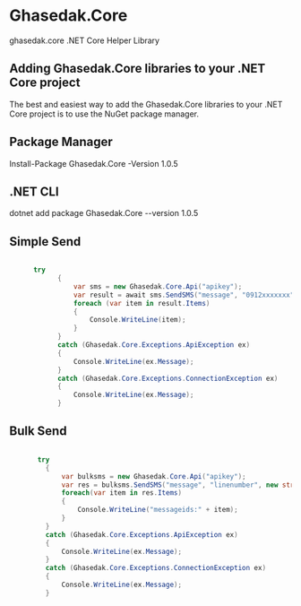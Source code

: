 # Ghasedak.Core

  ghasedak.core .NET Core Helper Library 

## Adding Ghasedak.Core libraries to your .NET Core project

  The best and easiest way to add the Ghasedak.Core libraries to your .NET Core project is to use the NuGet package manager.

## Package Manager
   Install-Package Ghasedak.Core -Version 1.0.5
## .NET CLI 
   dotnet add package Ghasedak.Core --version 1.0.5
   
## Simple Send

```c#

      try
            {
                var sms = new Ghasedak.Core.Api("apikey");
                var result = await sms.SendSMS("message", "0912xxxxxxx");
                foreach (var item in result.Items)
                {
                    Console.WriteLine(item);
                }
            }
            catch (Ghasedak.Core.Exceptions.ApiException ex)
            {
                Console.WriteLine(ex.Message);
            }
            catch (Ghasedak.Core.Exceptions.ConnectionException ex)
            {
                Console.WriteLine(ex.Message);
            }

```

## Bulk Send
   
   ```c#
   
          try
            {
                var bulksms = new Ghasedak.Core.Api("apikey");
                var res = bulksms.SendSMS("message", "linenumber", new string[] { "0912xxxxxxx","0937xxxxxxxx" });
                foreach(var item in res.Items)
                {
                    Console.WriteLine("messageids:" + item);
                }
            }
            catch (Ghasedak.Core.Exceptions.ApiException ex)
            {
                Console.WriteLine(ex.Message);
            }
            catch (Ghasedak.Core.Exceptions.ConnectionException ex)
            {
                Console.WriteLine(ex.Message);
            }
            
            

  

